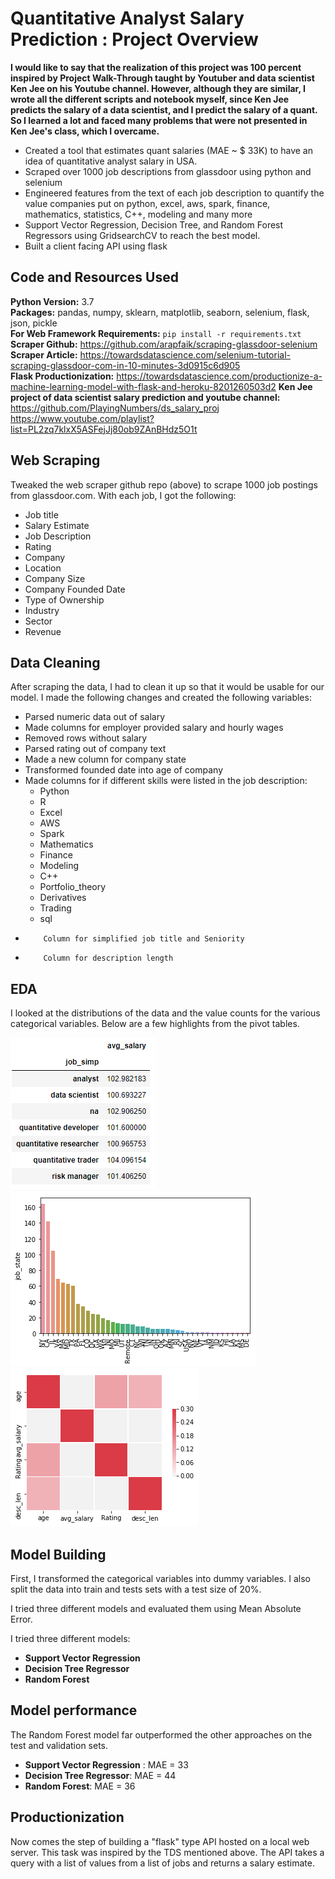 # Quantitative Analyst Salary Prediction : Project Overview
**I would like to say that the realization of this project was 100 percent inspired by Project Walk-Through taught by Youtuber and data scientist Ken Jee on his Youtube channel. However, although they are similar, I wrote all the different scripts and notebook myself, since Ken Jee predicts the salary of a data scientist, and I predict the salary of a quant. So I learned a lot and faced many problems that were not presented in Ken Jee's class, which I overcame.**
* Created a tool that estimates quant salaries (MAE ~ $ 33K) to have an idea of quantitative analyst salary in USA.
* Scraped over 1000 job descriptions from glassdoor using python and selenium
* Engineered features from the text of each job description to quantify the value companies put on python, excel, aws, spark, finance, mathematics, statistics, C++, modeling and many more 
* Support Vector Regression, Decision Tree, and Random Forest Regressors using GridsearchCV to reach the best model. 
* Built a client facing API using flask

## Code and Resources Used 
**Python Version:** 3.7  
**Packages:** pandas, numpy, sklearn, matplotlib, seaborn, selenium, flask, json, pickle  
**For Web Framework Requirements:**  ```pip install -r requirements.txt```  
**Scraper Github:** https://github.com/arapfaik/scraping-glassdoor-selenium  
**Scraper Article:** https://towardsdatascience.com/selenium-tutorial-scraping-glassdoor-com-in-10-minutes-3d0915c6d905  
**Flask Productionization:** https://towardsdatascience.com/productionize-a-machine-learning-model-with-flask-and-heroku-8201260503d2
**Ken Jee project of data scientist salary prediction and youtube channel:** https://github.com/PlayingNumbers/ds_salary_proj
https://www.youtube.com/playlist?list=PL2zq7klxX5ASFejJj80ob9ZAnBHdz5O1t

## Web Scraping
Tweaked the web scraper github repo (above) to scrape 1000 job postings from glassdoor.com. With each job, I got the following:
*	Job title
*	Salary Estimate
*	Job Description
*	Rating
*	Company 
*	Location
*	Company Size
*	Company Founded Date
*	Type of Ownership 
*	Industry
*	Sector
*	Revenue

## Data Cleaning
After scraping the data, I had to clean it up so that it would be usable for our model. I made the following changes and created the following variables:

*	Parsed numeric data out of salary 
*	Made columns for employer provided salary and hourly wages 
*	Removed rows without salary 
*	Parsed rating out of company text 
*	Made a new column for company state  
*	Transformed founded date into age of company 
*	Made columns for if different skills were listed in the job description:
    * Python  
    * R  
    * Excel  
    * AWS  
    * Spark
    * Mathematics
    * Finance
    * Modeling
    * C++
    * Portfolio_theory
    * Derivatives
    * Trading
    * sql
*	      Column for simplified job title and Seniority 
*	      Column for description length

## EDA
I looked at the distributions of the data and the value counts for the various categorical variables. Below are a few highlights from the pivot tables. 

![alt text](https://github.com/Daniel11OSSE/Quant_Salary_pred/blob/master/different_quant_salary.PNG "Salary by Position")
![alt text](https://github.com/Daniel11OSSE/Quant_Salary_pred/blob/master/salary_by_state.png "Job Opportunities by State")
![alt text](https://github.com/Daniel11OSSE/Quant_Salary_pred/blob/master/correlation.png "Correlations")

## Model Building 

First, I transformed the categorical variables into dummy variables. I also split the data into train and tests sets with a test size of 20%.   

I tried three different models and evaluated them using Mean Absolute Error.    

I tried three different models:
*	**Support Vector Regression** 
*	**Decision Tree Regressor** 
*	**Random Forest**

## Model performance
The Random Forest model far outperformed the other approaches on the test and validation sets. 
*	**Support Vector Regression** : MAE = 33
*	**Decision Tree Regressor**: MAE = 44
*	**Random Forest**: MAE = 36

## Productionization 
Now comes the step of building a "flask" type API hosted on a local web server. This task was inspired by the TDS mentioned above. The API takes a query with a list of values from a list of jobs and returns a salary estimate. 



